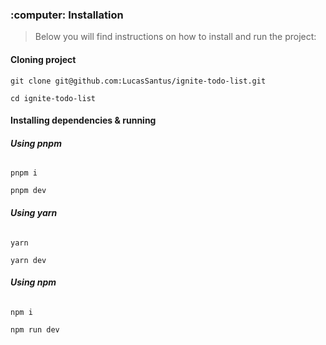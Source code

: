 <h3 id="running">:computer: Installation</h3>

> Below you will find instructions on how to install and run the project:

<h4><strong>Cloning project</strong></h4>

```
git clone git@github.com:LucasSantus/ignite-todo-list.git
```

```
cd ignite-todo-list
```

<h4><strong>Installing dependencies & running</strong></h4>

<h6><strong>Using pnpm</strong></h6>

```
pnpm i
```

```
pnpm dev
```

<h6><strong>Using yarn</strong></h6>

```
yarn
```

```
yarn dev
```

<h6><strong>Using npm</strong></h6>

```
npm i
```

```
npm run dev
```
